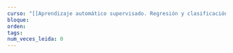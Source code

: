 ```yaml
---
curso: "[[Aprendizaje automático supervisado. Regresión y clasificación]]"
bloque: 
orden: 
tags: 
num_veces_leida: 0
---
```



